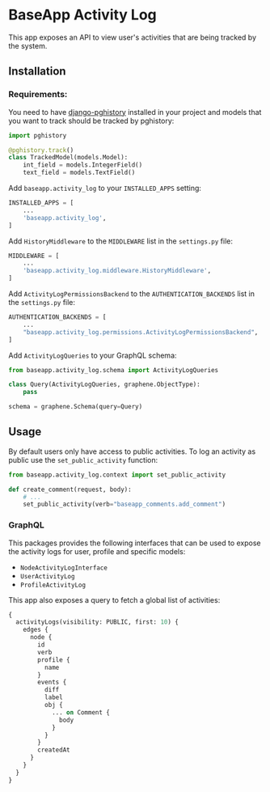 # BaseApp Activity Log

This app exposes an API to view user's activities that are being tracked by the system.

## Installation

### Requirements:

You need to have [django-pghistory](https://github.com/Opus10/django-pghistory) installed in your project and models that you want to track should be tracked by pghistory:

```python
import pghistory

@pghistory.track()
class TrackedModel(models.Model):
    int_field = models.IntegerField()
    text_field = models.TextField()
```

Add `baseapp.activity_log` to your `INSTALLED_APPS` setting:

```python
INSTALLED_APPS = [
    ...
    'baseapp.activity_log',
]
```

Add `HistoryMiddleware` to the `MIDDLEWARE` list in the `settings.py` file:

```python
MIDDLEWARE = [
    ...
    'baseapp.activity_log.middleware.HistoryMiddleware',
]
```

Add `ActivityLogPermissionsBackend` to the `AUTHENTICATION_BACKENDS` list in the `settings.py` file:

```python
AUTHENTICATION_BACKENDS = [
    ...
    "baseapp.activity_log.permissions.ActivityLogPermissionsBackend",
]
```

Add `ActivityLogQueries` to your GraphQL schema:

```python
from baseapp.activity_log.schema import ActivityLogQueries

class Query(ActivityLogQueries, graphene.ObjectType):
    pass

schema = graphene.Schema(query=Query)
```

## Usage

By default users only have access to public activities. To log an activity as public use the `set_public_activity` function:

```python
from baseapp.activity_log.context import set_public_activity

def create_comment(request, body):
    # ...
    set_public_activity(verb="baseapp_comments.add_comment")
```

### GraphQL

This packages provides the following interfaces that can be used to expose the activity logs for user, profile and specific models:

- `NodeActivityLogInterface`
- `UserActivityLog`
- `ProfileActivityLog`

This app also exposes a query to fetch a global list of activities:

```graphql
{
  activityLogs(visibility: PUBLIC, first: 10) {
    edges {
      node {
        id
        verb
        profile {
          name
        }
        events {
          diff
          label
          obj {            
            ... on Comment {
              body
            }
          }
        }
        createdAt
      }
    }
  }
}
```
